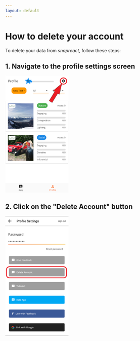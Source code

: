 ```yaml
---
layout: default
---
```

# How to delete your account

To delete your data from <em>snapreact</em>, follow these steps:

## 1. Navigate to the profile settings screen

<img src="profile.png" alt="Profile Screen Icon" width="200"/>

## 2. Click on the "Delete Account" button

<img src="deleteAcc.png" alt="Delete data button" width="200"/>

